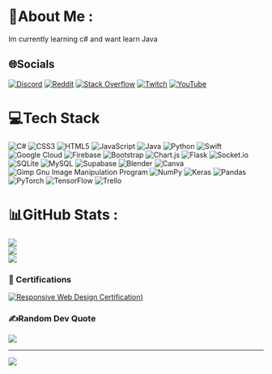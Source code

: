 # 💫About Me :

Im currently learning c# and want learn  Java
## 🌐Socials
[![Discord](https://img.shields.io/badge/Discord-%237289DA.svg?logo=discord&logoColor=white)](https://discord.gg/2Mu5PkNXVN)
[![Reddit](https://img.shields.io/badge/Reddit-%23FF4500.svg?logo=Reddit&logoColor=white)](https://reddit.com/user/THE_13joker1) 
[![Stack Overflow](https://img.shields.io/badge/-Stackoverflow-FE7A16?logo=stack-overflow&logoColor=white)](https://stackoverflow.com/users/25563415) [![Twitch](https://img.shields.io/badge/Twitch-%239146FF.svg?logo=Twitch&logoColor=white)](https://twitch.tv/the_13joker1) 
[![YouTube](https://img.shields.io/badge/YouTube-%23FF0000.svg?logo=YouTube&logoColor=white)](https://youtube.com/c/UC2M-hFOz2rrEd24ARg9Tutg) 

# 💻Tech Stack
![C#](https://img.shields.io/badge/c%23-%23239120.svg?style=for-the-badge&logo=c-sharp&logoColor=white) ![CSS3](https://img.shields.io/badge/css3-%231572B6.svg?style=for-the-badge&logo=css3&logoColor=white) ![HTML5](https://img.shields.io/badge/html5-%23E34F26.svg?style=for-the-badge&logo=html5&logoColor=white) ![JavaScript](https://img.shields.io/badge/javascript-%23323330.svg?style=for-the-badge&logo=javascript&logoColor=%23F7DF1E) ![Java](https://img.shields.io/badge/java-%23ED8B00.svg?style=for-the-badge&logo=java&logoColor=white) ![Python](https://img.shields.io/badge/python-3670A0?style=for-the-badge&logo=python&logoColor=ffdd54) ![Swift](https://img.shields.io/badge/swift-F54A2A?style=for-the-badge&logo=swift&logoColor=white) ![Google Cloud](https://img.shields.io/badge/Google%20Cloud-%234285F4.svg?style=for-the-badge&logo=google-cloud&logoColor=white) ![Firebase](https://img.shields.io/badge/firebase-%23039BE5.svg?style=for-the-badge&logo=firebase) ![Bootstrap](https://img.shields.io/badge/bootstrap-%23563D7C.svg?style=for-the-badge&logo=bootstrap&logoColor=white) ![Chart.js](https://img.shields.io/badge/chart.js-F5788D.svg?style=for-the-badge&logo=chart.js&logoColor=white) ![Flask](https://img.shields.io/badge/flask-%23000.svg?style=for-the-badge&logo=flask&logoColor=white) ![Socket.io](https://img.shields.io/badge/Socket.io-black?style=for-the-badge&logo=socket.io&badgeColor=010101) ![SQLite](https://img.shields.io/badge/sqlite-%2307405e.svg?style=for-the-badge&logo=sqlite&logoColor=white) ![MySQL](https://img.shields.io/badge/mysql-%2300f.svg?style=for-the-badge&logo=mysql&logoColor=white) 	![Supabase](https://img.shields.io/badge/Supabase-3ECF8E?style=for-the-badge&logo=supabase&logoColor=white) ![Blender](https://img.shields.io/badge/blender-%23F5792A.svg?style=for-the-badge&logo=blender&logoColor=white) ![Canva](https://img.shields.io/badge/Canva-%2300C4CC.svg?style=for-the-badge&logo=Canva&logoColor=white) ![Gimp Gnu Image Manipulation Program](https://img.shields.io/badge/Gimp-657D8B?style=for-the-badge&logo=gimp&logoColor=FFFFFF) ![NumPy](https://img.shields.io/badge/numpy-%23013243.svg?style=for-the-badge&logo=numpy&logoColor=white) ![Keras](https://img.shields.io/badge/Keras-%23D00000.svg?style=for-the-badge&logo=Keras&logoColor=white) ![Pandas](https://img.shields.io/badge/pandas-%23150458.svg?style=for-the-badge&logo=pandas&logoColor=white) ![PyTorch](https://img.shields.io/badge/PyTorch-%23EE4C2C.svg?style=for-the-badge&logo=PyTorch&logoColor=white) ![TensorFlow](https://img.shields.io/badge/TensorFlow-%23FF6F00.svg?style=for-the-badge&logo=TensorFlow&logoColor=white) ![Trello](https://img.shields.io/badge/Trello-%23026AA7.svg?style=for-the-badge&logo=Trello&logoColor=white)
# 📊GitHub Stats :
![](https://github-readme-stats.vercel.app/api?username=the13joker1&theme=highcontrast&hide_border=false&include_all_commits=true&count_private=false)<br/>
![](https://github-readme-streak-stats.herokuapp.com/?user=the13joker1&theme=highcontrast&hide_border=false)<br/>
![](https://github-readme-stats.vercel.app/api/top-langs/?username=the13joker1&theme=highcontrast&hide_border=false&include_all_commits=true&count_private=false&layout=compact)

### 📝 Certifications

[![Responsive Web Design Certification]([https://i.ibb.co/C3x47hcL/Responsive-Web-Design-Certification.jpg))](https://www.freecodecamp.org/certification/THE_13joker1/responsive-web-design)



### ✍️Random Dev Quote
![](https://quotes-github-readme.vercel.app/api?type=horizontal&theme=radical)


---
[![](https://visitcount.itsvg.in/api?id=the13joker1&icon=0&color=0)](https://visitcount.itsvg.in)
